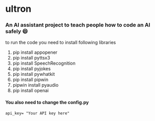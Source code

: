 # ultron
### An AI assistant project to teach people how to code an AI safely 😄
to run the code you need to install following libraries

1. pip install appopener
2. pip install pyttsx3
3. pip install SpeechRecognition
4. pip install pyjokes
5. pip install pywhatkit
6. pip install pipwin 
7. pipwin install pyaudio
8. pip install openai

#### You also need to change the config.py
```{python}
api_key= "Your API key here"
```

